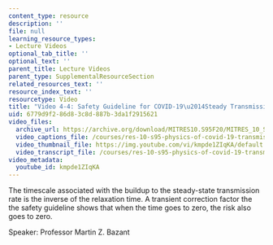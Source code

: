```yaml
---
content_type: resource
description: ''
file: null
learning_resource_types:
- Lecture Videos
optional_tab_title: ''
optional_text: ''
parent_title: Lecture Videos
parent_type: SupplementalResourceSection
related_resources_text: ''
resource_index_text: ''
resourcetype: Video
title: "Video 4-4: Safety Guideline for COVID-19\u2014Steady Transmission Rate"
uid: 6779d9f2-86d8-3c8d-887b-3da1f2915621
video_files:
  archive_url: https://archive.org/download/MITRES10.S95F20/MITRES_10_S95F20_0404_300k.mp4
  video_captions_file: /courses/res-10-s95-physics-of-covid-19-transmission-fall-2020/9cf774ae1b3957979fe04e3d6056d117_kmpde1ZIqKA.vtt
  video_thumbnail_file: https://img.youtube.com/vi/kmpde1ZIqKA/default.jpg
  video_transcript_file: /courses/res-10-s95-physics-of-covid-19-transmission-fall-2020/f3727a7cf5db9a9635834f598e462a5a_kmpde1ZIqKA.pdf
video_metadata:
  youtube_id: kmpde1ZIqKA
---
```


The timescale associated with the buildup to the steady-state transmission rate is the inverse of the relaxation time. A transient correction factor the the safety guideline shows that when the time goes to zero, the risk also goes to zero.

Speaker: Professor Martin Z. Bazant